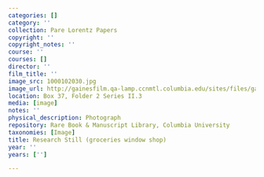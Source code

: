 ```yaml
---
categories: []
category: ''
collection: Pare Lorentz Papers
copyright: ''
copyright_notes: ''
course: ''
courses: []
director: ''
film_title: ''
image_src: 1000102030.jpg
image_url: http://gainesfilm.qa-lamp.ccnmtl.columbia.edu/sites/files/gainesfilm/images/1000102030.jpg
location: Box 37, Folder 2 Series II.3
media: [image]
notes: ''
physical_description: Photograph
repository: Rare Book & Manuscript Library, Columbia University
taxonomies: [Image]
title: Research Still (groceries window shop)
year: ''
years: ['']

---
```

